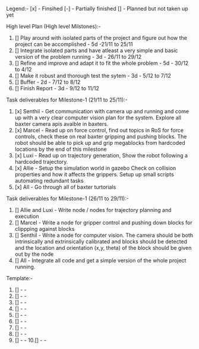 Legend:-
[x] - Finsihed 
[-] - Partially finished
[]  -  Planned but not taken up yet 



High level Plan (High level Milstones):-

1. [] Play around with isolated parts of the
      project and figure out how the project can
      be accomplished                              - 5d     -21/11 to 25/11
2. [] Integrate isolated parts and have atleast
      a very simple and basic version of the 
      problem running                              - 3d    - 26/11 to 29/12
3. [] Refine and improve and adapt it to fit 
      the whole problem                            - 5d    - 30/12 to 4/12
4. [] Make it robust and thorough test the sytem   - 3d    - 5/12 to 7/12
5. [] Buffer                                       - 2d    - 7/12 to 8/12 
6. [] Finish Report                                - 3d    - 9/12 to 11/12


Task deliverables for Milestone-1 (21/11 to 25/11):-
1. [x] Senthil - Get communication with camera up and 
      running and come up with a very clear computer
      vision plan for the system. Explore all
      baxter camera apis avaible in baxters.       
2. [x] Marcel -  Read up on force control, 
      find out topics in RoS for force controls, 
      check these on real baxter gripping and
      pushing blocks. The robot should be able to
      pick up and grip megablocks from hardcoded 
      locations by the end of this milestone      
3. [x] Luxi -  Read up on trajectory generation, 
      Show the robot following a hardcoded 
      trajectory.                                           
4. [x] Allie - Setup the simulation world in gazebo
      Check on collision properties and how it
      affects the grippers. Setup up small scripts
      automating redundant tasks 
5. [x] All - Go through all of baxter turtorials


Task deliverables for Milestone-1 (26/11 to 29/11):-
1. [] Allie and Luxi - Write node / nodes for trajectory planning and execution
2. [] Marcel - Write a node for gripper control and pushing down blocks 
               for clippping against blocks
3. [] Senthil - Write a node for computer vision. The camera should be both
                intrinsically and extrinsically calibrated and blocks should
                be detected and the location and orientation (x,y, theta) of
                the block should be given out by the node
4. [] All - Integrate all code and get a simple version of the whole project
            running.



Template:-
1. []                                              -        - 
2. []                                              -        - 
3. []                                              -        - 
4. []                                              -        - 
5. []                                              -        - 
6. []                                              -        - 
7. []                                              -        - 
8. []                                              -        - 
9. []                                              -        - 
10.[]                                              -        - 


